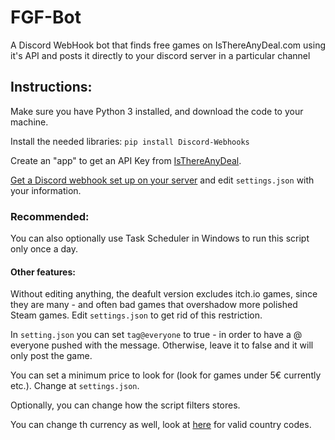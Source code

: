 # FGF-Bot
A Discord WebHook bot that finds free games on IsThereAnyDeal.com using it's API and posts it directly to your discord server in a particular channel <br/>
## Instructions:
Make sure you have Python 3 installed, and download the code to your machine. <br/>

Install the needed libraries: `pip install Discord-Webhooks`<br/>

Create an "app" to get an API Key from [IsThereAnyDeal](https://isthereanydeal.com/apps/).<br/>

[Get a Discord webhook set up on your server](https://support.discord.com/hc/en-us/articles/228383668-Intro-to-Webhooks) and edit `settings.json` with your information. <br/>

### Recommended:
You can also optionally use Task Scheduler in Windows to run this script only once a day. <br/>

#### Other features:
Without editing anything, the deafult version excludes itch.io games, since they are many - and often bad games that overshadow more polished Steam games. Edit `settings.json` to get rid of this restriction.

In `setting.json` you can set `tag@everyone` to true - in order to have a @ everyone pushed with the message. Otherwise, leave it to false and it will only post the game.

You can set a minimum price to look for (look for games under 5€ currently etc.). Change at `settings.json`.

Optionally, you can change how the script filters stores.

You can change th currency as well, look at [here](https://en.wikipedia.org/wiki/ISO_3166-1_alpha-2#Officially_assigned_code_elements) for valid country codes.
